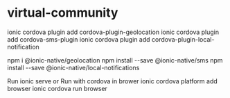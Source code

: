 # virtual-community

ionic cordova plugin add cordova-plugin-geolocation
ionic cordova plugin add cordova-sms-plugin
ionic cordova plugin add cordova-plugin-local-notification

npm i @ionic-native/geolocation
npm install --save @ionic-native/sms
npm install --save @ionic-native/local-notifications


Run
ionic serve
or Run with cordova in brower
ionic cordova platform add browser
ionic cordova run browser